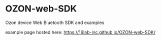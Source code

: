# OZON-web-SDK
Ozon device Web Bluetooth SDK and examples

example page hosted here: https://16lab-inc.github.io/OZON-web-SDK/
